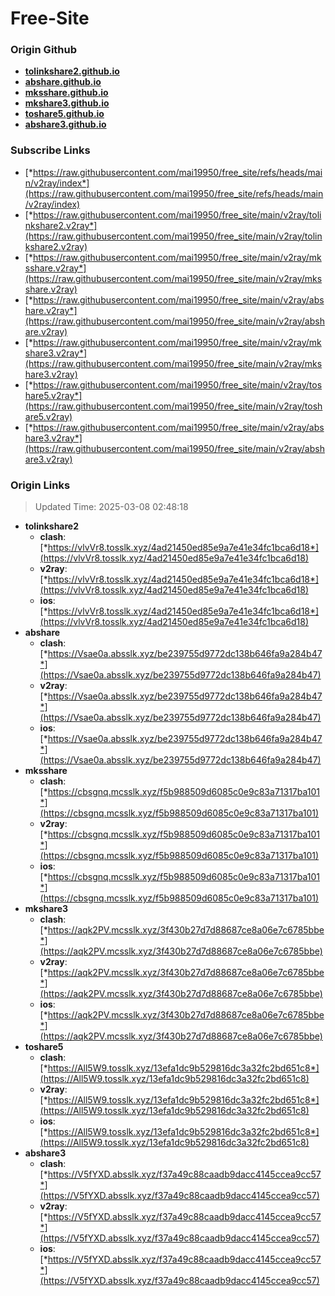# Free-Site

### Origin Github

- [**tolinkshare2.github.io**](https://github.com/tolinkshare2/tolinkshare2.github.io)
- [**abshare.github.io**](https://github.com/abshare/abshare.github.io)
- [**mksshare.github.io**](https://github.com/mksshare/mksshare.github.io)
- [**mkshare3.github.io**](https://github.com/mkshare3/mkshare3.github.io)
- [**toshare5.github.io**](https://github.com/toshare5/toshare5.github.io)
- [**abshare3.github.io**](https://github.com/abshare3/abshare3.github.io)

### Subscribe Links

- [*https://raw.githubusercontent.com/mai19950/free_site/refs/heads/main/v2ray/index*](https://raw.githubusercontent.com/mai19950/free_site/refs/heads/main/v2ray/index)
- [*https://raw.githubusercontent.com/mai19950/free_site/main/v2ray/tolinkshare2.v2ray*](https://raw.githubusercontent.com/mai19950/free_site/main/v2ray/tolinkshare2.v2ray)
- [*https://raw.githubusercontent.com/mai19950/free_site/main/v2ray/mksshare.v2ray*](https://raw.githubusercontent.com/mai19950/free_site/main/v2ray/mksshare.v2ray)
- [*https://raw.githubusercontent.com/mai19950/free_site/main/v2ray/abshare.v2ray*](https://raw.githubusercontent.com/mai19950/free_site/main/v2ray/abshare.v2ray)
- [*https://raw.githubusercontent.com/mai19950/free_site/main/v2ray/mkshare3.v2ray*](https://raw.githubusercontent.com/mai19950/free_site/main/v2ray/mkshare3.v2ray)
- [*https://raw.githubusercontent.com/mai19950/free_site/main/v2ray/toshare5.v2ray*](https://raw.githubusercontent.com/mai19950/free_site/main/v2ray/toshare5.v2ray)
- [*https://raw.githubusercontent.com/mai19950/free_site/main/v2ray/abshare3.v2ray*](https://raw.githubusercontent.com/mai19950/free_site/main/v2ray/abshare3.v2ray)

### Origin Links

> Updated Time: 2025-03-08 02:48:18

- **tolinkshare2**
  - **clash**: [*https://vlvVr8.tosslk.xyz/4ad21450ed85e9a7e41e34fc1bca6d18*](https://vlvVr8.tosslk.xyz/4ad21450ed85e9a7e41e34fc1bca6d18)
  - **v2ray**: [*https://vlvVr8.tosslk.xyz/4ad21450ed85e9a7e41e34fc1bca6d18*](https://vlvVr8.tosslk.xyz/4ad21450ed85e9a7e41e34fc1bca6d18)
  - **ios**: [*https://vlvVr8.tosslk.xyz/4ad21450ed85e9a7e41e34fc1bca6d18*](https://vlvVr8.tosslk.xyz/4ad21450ed85e9a7e41e34fc1bca6d18)
- **abshare**
  - **clash**: [*https://Vsae0a.absslk.xyz/be239755d9772dc138b646fa9a284b47*](https://Vsae0a.absslk.xyz/be239755d9772dc138b646fa9a284b47)
  - **v2ray**: [*https://Vsae0a.absslk.xyz/be239755d9772dc138b646fa9a284b47*](https://Vsae0a.absslk.xyz/be239755d9772dc138b646fa9a284b47)
  - **ios**: [*https://Vsae0a.absslk.xyz/be239755d9772dc138b646fa9a284b47*](https://Vsae0a.absslk.xyz/be239755d9772dc138b646fa9a284b47)
- **mksshare**
  - **clash**: [*https://cbsgnq.mcsslk.xyz/f5b988509d6085c0e9c83a71317ba101*](https://cbsgnq.mcsslk.xyz/f5b988509d6085c0e9c83a71317ba101)
  - **v2ray**: [*https://cbsgnq.mcsslk.xyz/f5b988509d6085c0e9c83a71317ba101*](https://cbsgnq.mcsslk.xyz/f5b988509d6085c0e9c83a71317ba101)
  - **ios**: [*https://cbsgnq.mcsslk.xyz/f5b988509d6085c0e9c83a71317ba101*](https://cbsgnq.mcsslk.xyz/f5b988509d6085c0e9c83a71317ba101)
- **mkshare3**
  - **clash**: [*https://aqk2PV.mcsslk.xyz/3f430b27d7d88687ce8a06e7c6785bbe*](https://aqk2PV.mcsslk.xyz/3f430b27d7d88687ce8a06e7c6785bbe)
  - **v2ray**: [*https://aqk2PV.mcsslk.xyz/3f430b27d7d88687ce8a06e7c6785bbe*](https://aqk2PV.mcsslk.xyz/3f430b27d7d88687ce8a06e7c6785bbe)
  - **ios**: [*https://aqk2PV.mcsslk.xyz/3f430b27d7d88687ce8a06e7c6785bbe*](https://aqk2PV.mcsslk.xyz/3f430b27d7d88687ce8a06e7c6785bbe)
- **toshare5**
  - **clash**: [*https://All5W9.tosslk.xyz/13efa1dc9b529816dc3a32fc2bd651c8*](https://All5W9.tosslk.xyz/13efa1dc9b529816dc3a32fc2bd651c8)
  - **v2ray**: [*https://All5W9.tosslk.xyz/13efa1dc9b529816dc3a32fc2bd651c8*](https://All5W9.tosslk.xyz/13efa1dc9b529816dc3a32fc2bd651c8)
  - **ios**: [*https://All5W9.tosslk.xyz/13efa1dc9b529816dc3a32fc2bd651c8*](https://All5W9.tosslk.xyz/13efa1dc9b529816dc3a32fc2bd651c8)
- **abshare3**
  - **clash**: [*https://V5fYXD.absslk.xyz/f37a49c88caadb9dacc4145ccea9cc57*](https://V5fYXD.absslk.xyz/f37a49c88caadb9dacc4145ccea9cc57)
  - **v2ray**: [*https://V5fYXD.absslk.xyz/f37a49c88caadb9dacc4145ccea9cc57*](https://V5fYXD.absslk.xyz/f37a49c88caadb9dacc4145ccea9cc57)
  - **ios**: [*https://V5fYXD.absslk.xyz/f37a49c88caadb9dacc4145ccea9cc57*](https://V5fYXD.absslk.xyz/f37a49c88caadb9dacc4145ccea9cc57)
